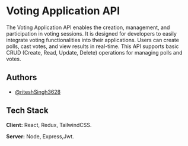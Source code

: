 
# Voting Application API

The Voting Application API enables the creation, management, and participation in voting sessions. It is designed for developers to easily integrate voting functionalities into their applications. Users can create polls, cast votes, and view results in real-time. This API supports basic CRUD (Create, Read, Update, Delete) operations for managing polls and votes.


## Authors

- [@riteshSingh3628](https://www.github.com/riteshSingh3628)


## Tech Stack

**Client:** React, Redux, TailwindCSS.

**Server:** Node, Express,Jwt.

